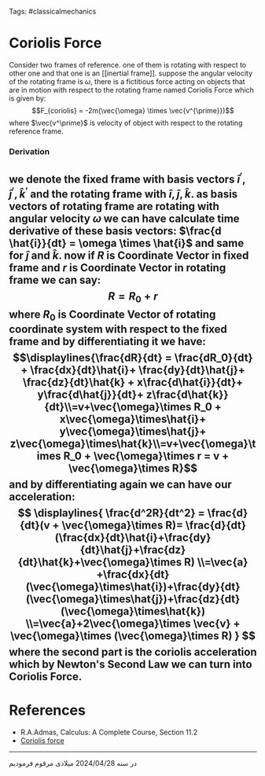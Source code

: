 Tags: #classicalmechanics

# Coriolis Force
Consider two frames of reference. one of them is rotating with respect to other one and that one is an [[inertial frame]]. suppose the angular velocity of the rotating frame is $\omega$, there is a fictitious force acting on objects that are in motion with respect to the rotating frame named Coriolis Force which is given by: $$F_{coriolis} = -2m(\vec{\omega} \times \vec{v^{\prime}})$$
where $\vec{v^\prime}$ is velocity of object with respect to the rotating reference frame.

### Derivation

we denote the fixed frame with basis vectors ${\hat{i}^\prime, \hat{j}^\prime, \hat{k}^\prime}$ and the rotating frame with ${\hat{i}, \hat{j}, \hat{k}}$. as basis vectors of rotating frame are rotating with angular velocity $\omega$ we can have calculate time derivative of these basis vectors: $\frac{d \hat{i}}{dt} = \omega \times \hat{i}$ and same for $\hat{j}$ and $\hat{k}$.
now if $R$ is Coordinate Vector in fixed frame and $r$ is Coordinate Vector in rotating frame we can say: $$R = R_0 + r$$where $R_0$ is Coordinate Vector of rotating coordinate system with respect to the fixed frame and by differentiating it we have:
$$\displaylines{\frac{dR}{dt} = \frac{dR_0}{dt} + \frac{dx}{dt}\hat{i}+ \frac{dy}{dt}\hat{j}+ \frac{dz}{dt}\hat{k} + x\frac{d\hat{i}}{dt}+ y\frac{d\hat{j}}{dt}+ z\frac{d\hat{k}}{dt}\\=v+\vec{\omega}\times R_0 + x\vec{\omega}\times\hat{i}+ y\vec{\omega}\times\hat{j}+ z\vec{\omega}\times\hat{k}\\=v+\vec{\omega}\times R_0 + \vec{\omega}\times r = v + \vec{\omega}\times R}$$
 and by differentiating again we can have our acceleration:
 $$
 \displaylines{
 \frac{d^2R}{dt^2} = \frac{d}{dt}(v + \vec{\omega}\times R)= \frac{d}{dt}(\frac{dx}{dt}\hat{i}+\frac{dy}{dt}\hat{j}+\frac{dz}{dt}\hat{k}+\vec{\omega}\times R)
 \\=\vec{a} +\frac{dx}{dt}(\vec{\omega}\times\hat{i})+\frac{dy}{dt}(\vec{\omega}\times\hat{j})+\frac{dz}{dt}(\vec{\omega}\times\hat{k})
 \\=\vec{a}+2\vec{\omega}\times \vec{v} + \vec{\omega}\times (\vec{\omega}\times R) 
 }
 $$
 where the second part is the coriolis acceleration which by Newton's Second Law we can turn into Coriolis Force.
---
# References

- R.A.Admas, Calculus: A Complete Course, Section 11.2
- [Coriolis force](https://en.wikipedia.org/wiki/Coriolis_force)

---
در سنه 2024/04/28 میلادی مرقوم فرمودیم